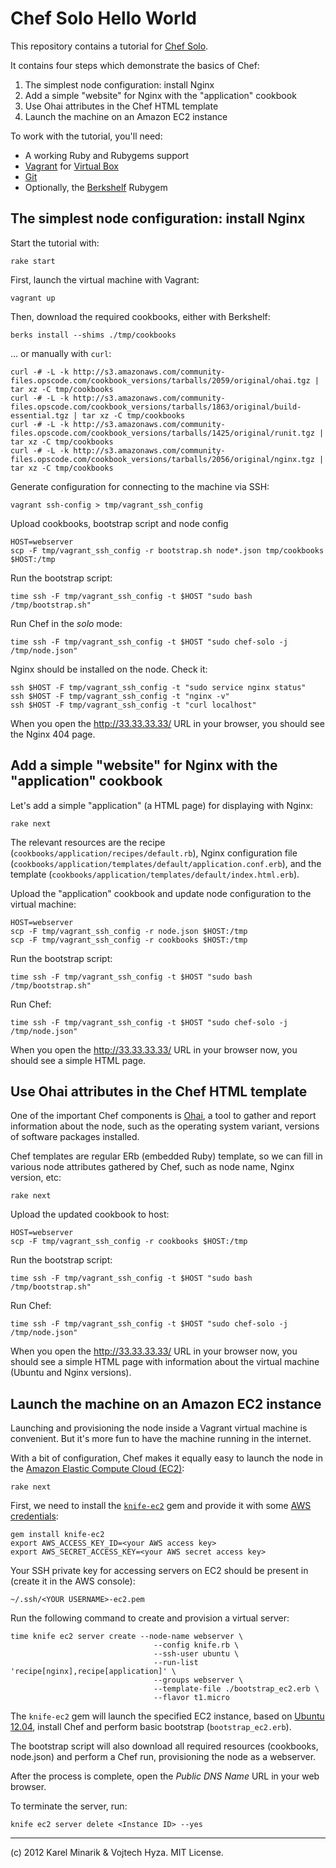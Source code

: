 Chef Solo Hello World
=====================

This repository contains a tutorial for [Chef Solo](http://wiki.opscode.com/display/chef/Chef+Solo).

It contains four steps which demonstrate the basics of Chef:

1. The simplest node configuration: install Nginx
3. Add a simple "website" for Nginx with the "application" cookbook
4. Use Ohai attributes in the Chef HTML template
5. Launch the machine on an Amazon EC2 instance

To work with the tutorial, you'll need:

* A working Ruby and Rubygems support
* [Vagrant](http://vagrantup.com) for [Virtual Box](https://www.virtualbox.org)
* [Git](http://git-scm.com)
* Optionally, the [Berkshelf](http://berkshelf.com) Rubygem


The simplest node configuration: install Nginx
----------------------------------------------

Start the tutorial with:

    rake start

First, launch the virtual machine with Vagrant:

    vagrant up

Then, download the required cookbooks, either with Berkshelf:

    berks install --shims ./tmp/cookbooks

... or manually with `curl`:

    curl -# -L -k http://s3.amazonaws.com/community-files.opscode.com/cookbook_versions/tarballs/2059/original/ohai.tgz | tar xz -C tmp/cookbooks
    curl -# -L -k http://s3.amazonaws.com/community-files.opscode.com/cookbook_versions/tarballs/1863/original/build-essential.tgz | tar xz -C tmp/cookbooks
    curl -# -L -k http://s3.amazonaws.com/community-files.opscode.com/cookbook_versions/tarballs/1425/original/runit.tgz | tar xz -C tmp/cookbooks
    curl -# -L -k http://s3.amazonaws.com/community-files.opscode.com/cookbook_versions/tarballs/2056/original/nginx.tgz | tar xz -C tmp/cookbooks

Generate configuration for connecting to the machine via SSH:

    vagrant ssh-config > tmp/vagrant_ssh_config

Upload cookbooks, bootstrap script and node config

    HOST=webserver
    scp -F tmp/vagrant_ssh_config -r bootstrap.sh node*.json tmp/cookbooks $HOST:/tmp

Run the bootstrap script:

    time ssh -F tmp/vagrant_ssh_config -t $HOST "sudo bash /tmp/bootstrap.sh"

Run Chef in the _solo_ mode:

    time ssh -F tmp/vagrant_ssh_config -t $HOST "sudo chef-solo -j /tmp/node.json"

Nginx should be installed on the node. Check it:

    ssh $HOST -F tmp/vagrant_ssh_config -t "sudo service nginx status"
    ssh $HOST -F tmp/vagrant_ssh_config -t "nginx -v"
    ssh $HOST -F tmp/vagrant_ssh_config -t "curl localhost"

When you open the <http://33.33.33.33/> URL in your browser, you should see the Nginx 404 page.


Add a simple "website" for Nginx with the "application" cookbook
----------------------------------------------------------------

Let's add a simple "application" (a HTML page) for displaying with Nginx:

    rake next

The relevant resources are the recipe (`cookbooks/application/recipes/default.rb`),
Nginx configuration file (`cookbooks/application/templates/default/application.conf.erb`),
and the template (`cookbooks/application/templates/default/index.html.erb`).

Upload the "application" cookbook and update node configuration to the virtual machine:

    HOST=webserver
    scp -F tmp/vagrant_ssh_config -r node.json $HOST:/tmp
    scp -F tmp/vagrant_ssh_config -r cookbooks $HOST:/tmp

Run the bootstrap script:

    time ssh -F tmp/vagrant_ssh_config -t $HOST "sudo bash /tmp/bootstrap.sh"

Run Chef:

    time ssh -F tmp/vagrant_ssh_config -t $HOST "sudo chef-solo -j /tmp/node.json"

When you open the <http://33.33.33.33/> URL in your browser now, you should see
a simple HTML page.


Use Ohai attributes in the Chef HTML template
---------------------------------------------

One of the important Chef components is [Ohai](http://wiki.opscode.com/display/chef/Ohai),
a tool to gather and report information about the node, such as the operating system variant,
versions of software packages installed.

Chef templates are regular ERb (embedded Ruby) template, so we can fill in various node attributes gathered by Chef,
such as node name, Nginx version, etc:

    rake next

Upload the updated cookbook to host:

    HOST=webserver
    scp -F tmp/vagrant_ssh_config -r cookbooks $HOST:/tmp

Run the bootstrap script:

    time ssh -F tmp/vagrant_ssh_config -t $HOST "sudo bash /tmp/bootstrap.sh"

Run Chef:

    time ssh -F tmp/vagrant_ssh_config -t $HOST "sudo chef-solo -j /tmp/node.json"

When you open the <http://33.33.33.33/> URL in your browser now, you should see
a simple HTML page with information about the virtual machine (Ubuntu and Nginx versions).


Launch the machine on an Amazon EC2 instance
--------------------------------------------

Launching and provisioning the node inside a Vagrant virtual machine is convenient. But it's more fun to
have the machine running in the internet.

With a bit of configuration, Chef makes it equally easy to launch the node in the
[Amazon Elastic Compute Cloud (EC2)](http://aws.amazon.com/ec2/):

    rake next

First, we need to install the [`knife-ec2`](https://rubygems.org/gems/knife-ec2) gem
and provide it with some [AWS credentials](https://portal.aws.amazon.com/gp/aws/securityCredentials):

    gem install knife-ec2
    export AWS_ACCESS_KEY_ID=<your AWS access key>
    export AWS_SECRET_ACCESS_KEY=<your AWS secret access key>

Your SSH private key for accessing servers on EC2 should be present in (create it in the AWS console):

    ~/.ssh/<YOUR USERNAME>-ec2.pem

Run the following command to create and provision a virtual server:

    time knife ec2 server create --node-name webserver \
                                    --config knife.rb \
                                    --ssh-user ubuntu \
                                    --run-list 'recipe[nginx],recipe[application]' \
                                    --groups webserver \
                                    --template-file ./bootstrap_ec2.erb \
                                    --flavor t1.micro

The `knife-ec2` gem will launch the specified EC2 instance, based on [Ubuntu 12.04](https://cloud-images.ubuntu.com/precise/current/), install Chef and perform basic bootstrap (`bootstrap_ec2.erb`).

The bootstrap script will also download all required resources (cookbooks, node.json) and perform
a Chef run, provisioning the node as a webserver.

After the process is complete, open the _Public DNS Name_ URL in your web browser.

To terminate the server, run:

    knife ec2 server delete <Instance ID> --yes

----

(c) 2012 Karel Minarik & Vojtech Hyza. MIT License.
